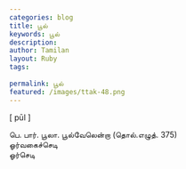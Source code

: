 ```yaml
---
categories: blog
title: பூல்
keywords: பூல்
description: 
author: Tamilan
layout: Ruby
tags: 
 
permalink: பூல்
featured: /images/ttak-48.png
---
```

  
[ pūl ]  
  
பெ. பார். பூலா. பூல்வேலென்றா (தொல்.எழுத். 375)  
ஓர்வகைச்செடி  
ஓர்செடி